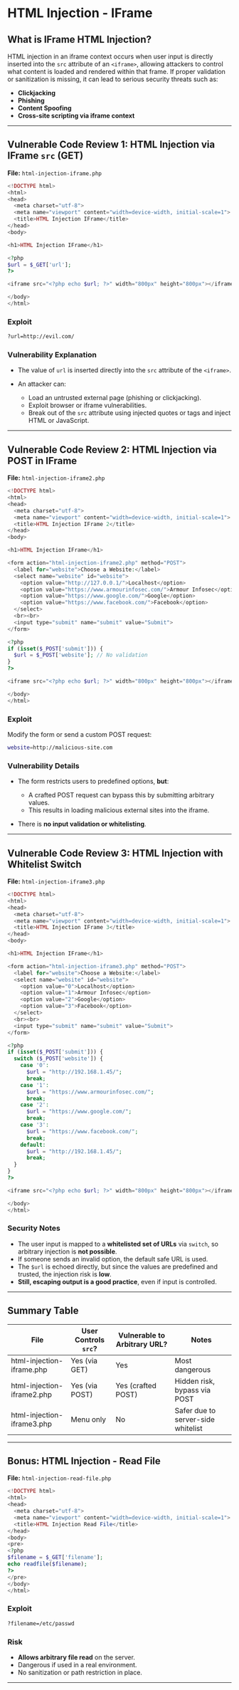 
# HTML Injection - IFrame

## What is IFrame HTML Injection?

HTML injection in an iframe context occurs when user input is directly inserted into the `src` attribute of an `<iframe>`, allowing attackers to control what content is loaded and rendered within that frame. If proper validation or sanitization is missing, it can lead to serious security threats such as:

* **Clickjacking**
* **Phishing**
* **Content Spoofing**
* **Cross-site scripting via iframe context**

---

## Vulnerable Code Review 1: HTML Injection via IFrame `src` (GET)

**File:** `html-injection-iframe.php`

```php
<!DOCTYPE html>
<html>
<head>
  <meta charset="utf-8">
  <meta name="viewport" content="width=device-width, initial-scale=1">
  <title>HTML Injection IFrame</title>
</head>
<body>

<h1>HTML Injection IFrame</h1>

<?php
$url = $_GET['url'];
?>

<iframe src="<?php echo $url; ?>" width="800px" height="800px"></iframe>

</body>
</html>
```

### Exploit

```bash
?url=http://evil.com/
```

### Vulnerability Explanation

* The value of `url` is inserted directly into the `src` attribute of the `<iframe>`.
* An attacker can:

  * Load an untrusted external page (phishing or clickjacking).
  * Exploit browser or iframe vulnerabilities.
  * Break out of the `src` attribute using injected quotes or tags and inject HTML or JavaScript.

---

## Vulnerable Code Review 2: HTML Injection via POST in IFrame

**File:** `html-injection-iframe2.php`

```php
<!DOCTYPE html>
<html>
<head>
  <meta charset="utf-8">
  <meta name="viewport" content="width=device-width, initial-scale=1">
  <title>HTML Injection IFrame 2</title>
</head>
<body>

<h1>HTML Injection IFrame</h1>

<form action="html-injection-iframe2.php" method="POST">
  <label for="website">Choose a Website:</label>
  <select name="website" id="website">
    <option value="http://127.0.0.1/">Localhost</option>
    <option value="https://www.armourinfosec.com/">Armour Infosec</option>
    <option value="https://www.google.com/">Google</option>
    <option value="https://www.facebook.com/">Facebook</option>
  </select>
  <br><br>
  <input type="submit" name="submit" value="Submit">
</form>

<?php
if (isset($_POST['submit'])) {
  $url = $_POST['website']; // No validation
}
?>

<iframe src="<?php echo $url; ?>" width="800px" height="800px"></iframe>

</body>
</html>
```

### Exploit

Modify the form or send a custom POST request:

```bash
website=http://malicious-site.com
```

### Vulnerability Details

* The form restricts users to predefined options, **but**:

  * A crafted POST request can bypass this by submitting arbitrary values.
  * This results in loading malicious external sites into the iframe.
* There is **no input validation or whitelisting**.

---

## Vulnerable Code Review 3: HTML Injection with Whitelist Switch

**File:** `html-injection-iframe3.php`

```php
<!DOCTYPE html>
<html>
<head>
  <meta charset="utf-8">
  <meta name="viewport" content="width=device-width, initial-scale=1">
  <title>HTML Injection IFrame 3</title>
</head>
<body>

<h1>HTML Injection IFrame</h1>

<form action="html-injection-iframe3.php" method="POST">
  <label for="website">Choose a Website:</label>
  <select name="website" id="website">
    <option value="0">Localhost</option>
    <option value="1">Armour Infosec</option>
    <option value="2">Google</option>
    <option value="3">Facebook</option>
  </select>
  <br><br>
  <input type="submit" name="submit" value="Submit">
</form>

<?php
if (isset($_POST['submit'])) {
  switch ($_POST['website']) {
    case '0':
      $url = "http://192.168.1.45/";
      break;
    case '1':
      $url = "https://www.armourinfosec.com/";
      break;
    case '2':
      $url = "https://www.google.com/";
      break;
    case '3':
      $url = "https://www.facebook.com/";
      break;
    default:
      $url = "http://192.168.1.45/";
      break;
  }
}
?>

<iframe src="<?php echo $url; ?>" width="800px" height="800px"></iframe>

</body>
</html>
```

### Security Notes

* The user input is mapped to a **whitelisted set of URLs** via `switch`, so arbitrary injection is **not possible**.
* If someone sends an invalid option, the default safe URL is used.
* The `$url` is echoed directly, but since the values are predefined and trusted, the injection risk is **low**.
* **Still, escaping output is a good practice**, even if input is controlled.

---

## Summary Table

| File                       | User Controls `src`? | Vulnerable to Arbitrary URL? | Notes                              |
| -------------------------- | -------------------- | ---------------------------- | ---------------------------------- |
| html-injection-iframe.php  | Yes (via GET)        | Yes                          | Most dangerous                     |
| html-injection-iframe2.php | Yes (via POST)       | Yes (crafted POST)           | Hidden risk, bypass via POST       |
| html-injection-iframe3.php | Menu only            | No                           | Safer due to server-side whitelist |

---

## Bonus: HTML Injection - Read File

**File:** `html-injection-read-file.php`

```php
<!DOCTYPE html>
<html>
<head>
  <meta charset="utf-8">
  <meta name="viewport" content="width=device-width, initial-scale=1">
  <title>HTML Injection Read File</title>
</head>
<body>
<pre>
<?php
$filename = $_GET['filename'];
echo readfile($filename);
?>
</pre>
</body>
</html>
```

### Exploit

```bash
?filename=/etc/passwd
```

### Risk

* **Allows arbitrary file read** on the server.
* Dangerous if used in a real environment.
* No sanitization or path restriction in place.

---

